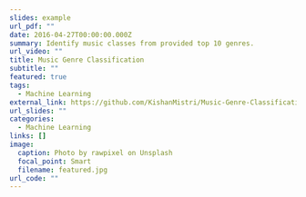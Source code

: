 ```yaml
---
slides: example
url_pdf: ""
date: 2016-04-27T00:00:00.000Z
summary: Identify music classes from provided top 10 genres.
url_video: ""
title: Music Genre Classification
subtitle: ""
featured: true
tags:
  - Machine Learning
external_link: https://github.com/KishanMistri/Music-Genre-Classification#readme
url_slides: ""
categories:
  - Machine Learning
links: []
image:
  caption: Photo by rawpixel on Unsplash
  focal_point: Smart
  filename: featured.jpg
url_code: ""
---
```

